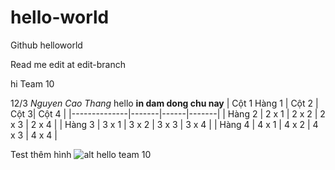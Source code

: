 # hello-world
Github helloworld

Read me edit at edit-branch

hi Team 10

12/3
*Nguyen Cao Thang*
hello
**in dam dong chu nay**
| Cột 1 Hàng 1 | Cột 2 | Cột 3| Cột 4 |
|--------------|-------|------|-------|
| Hàng 2 | 2 x 1 | 2 x 2 | 2 x 3 | 2 x 4 |
| Hàng 3 | 3 x 1 | 3 x 2 | 3 x 3 | 3 x 4 |
| Hàng 4 | 4 x 1 | 4 x 2 | 4 x 3 | 4 x 4 |

Test thêm hình
![alt](https://scontent.fhan3-3.fna.fbcdn.net/v/t1.15752-9/334881435_559668319466077_7717638504263907129_n.jpg?_nc_cat=108&ccb=1-7&_nc_sid=ae9488&_nc_ohc=qHL9SvDyP6MAX-JIg7T&_nc_ht=scontent.fhan3-3.fna&oh=03_AdTheBACadyL169cPspt3HFt1ZI0REZwTJ8RcC3Eb5pfjg&oe=6434A3C7)
hello team 10